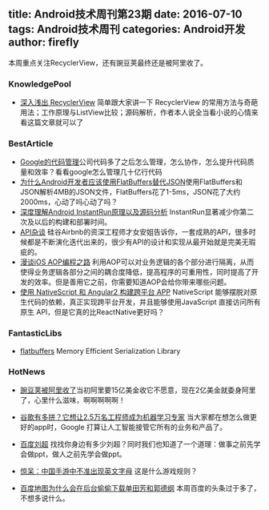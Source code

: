 title: Android技术周刊第23期
date: 2016-07-10
tags: Android技术周刊
categories: Android开发
author: firefly
---

本周重点关注RecyclerView，还有豌豆荚最终还是被阿里收了。

<!-- more -->

### KnowledgePool
* [深入浅出 RecyclerView](http://kymjs.com/code/2016/07/10/01) 简单跟大家讲一下 RecyclerView 的常用方法与奇葩用法；工作原理与ListView比较；源码解析，作者本人说全当看小说的心情来看这篇文章就可以了


### BestArticle
* [Google的代码管理](http://www.ruanyifeng.com/blog/2016/07/google-monolithic-source-repository.html?hmsr=toutiao.io&utm_medium=toutiao.io&utm_source=toutiao.io)公司代码多了之后怎么管理，怎么协作，怎么提升代码质量和效率？看看google怎么管理几十亿行代码
* [为什么Android开发者应该使用FlatBuffers替代JSON](https://mp.weixin.qq.com/s?__biz=MzA3ODg4MDk0Ng==&mid=2651112424&idx=1&sn=51401124fbab3917520cc889dae824fe&scene=1&srcid=0705Fl2aUstqptSkwYBF8pPa&key=77421cf58af4a6537c8ebeed1a2533fe0821f088a58924e891d8e77bf7163ea09a11e58e325f99967488f7d12d13f051)使用FlatBuffers和JSON解析4MB的JSON文件，FlatBuffers花了1-5ms，JSON花了大约2000ms，心动了吗心动了吗？
* [深度理解Android InstantRun原理以及源码分析](http://blog.csdn.net/nupt123456789/article/details/51828701) InstantRun显著减少你第二次及以后的构建和部署时间。
* [API杂谈](http://mp.weixin.qq.com/s?__biz=MjAzNzMzNTkyMQ==&mid=2653750299&idx=1&sn=6a79422c5aac75bbc2837d9da51fed6d&scene=23&srcid=07064tvsvbSBA4GVk1yrPc0j#rd) 硅谷Airbnb的资深工程师才女安姐告诉你，一套成熟的API，很多时候都是不断演化迭代出来的，很少有API的设计和实现从最开始就是完美无瑕疵的。
* [漫谈iOS AOP编程之路](http://mp.weixin.qq.com/s?__biz=MzAxMzE2Mjc2Ng==&mid=2652155013&idx=2&sn=8dccad145c492051d348f034a973ff25&scene=23&srcid=0707EPbux7Qi5YwKn7rWRnqm#rd) 利用AOP可以对业务逻辑的各个部分进行隔离，从而使得业务逻辑各部分之间的耦合度降低，提高程序的可重用性，同时提高了开发的效率。但是善用它之前，你需要知道AOP会给你带来哪些问题。
* [使用 NativeScript 和 Angular2 构建跨平台 APP](http://mp.weixin.qq.com/s?__biz=MzAwNTAzMjcxNg==&mid=2651424741&idx=1&sn=9532af9590bb82f7cf7fd5b7d2518744&scene=23&srcid=0707nrOE0KWh2D3quvGGhUGx#rd) NativeScript 能够摆脱对原生代码的依赖，真正实现跨平台开发，并且能够使用JavaScript 直接访问所有原生 API，但是它真的比ReactNative更好吗？

### FantasticLibs
* [flatbuffers](https://github.com/google/flatbuffers)  Memory Efficient Serialization Library

### HotNews
* [豌豆荚被阿里收了](http://36kr.com/p/5049056.html)当初阿里要15亿美金收它不愿意，现在2亿美金就委身阿里了，心里什么滋味，啊啊啊啊啊！

* [谷歌有多拼？它想让2.5万名工程师成为机器学习专家](http://m.huxiu.com/article/154850/1.html) 当大家都在想怎么做更好的app时，Google 打算让人工智能接管它所有的业务和产品了。
* [百度刘超](http://mp.weixin.qq.com/s?__biz=MjM5MDQ4MzU5NQ==&mid=2658947169&idx=2&sn=066d458f2aa06f188677748acde297eb&scene=23&srcid=0707WSCezrNvE8FuB2FdJw30#rd) 找找你身边有多少刘超？同时我们也知道了一个道理：做事之前先学会做ppt，做人之前先学会做ppt。
* [惊呆：中国手游中不准出现英文字母](http://mp.weixin.qq.com/s?__biz=MzIzMDQ3NTI2Mw==&mid=2247483661&idx=3&sn=ef4a79c725a7c5cd74c0a21478632f67&scene=23&srcid=0708tJBVJvDpW18DlL2ekJ1j#rd) 这是什么游戏规则？
* [百度地图为什么会在后台偷偷下载单田芳和郭德纲](https://www.zhihu.com/question/48248618?from=timeline&isappinstalled=0#showWechatShareTip) 本周百度的头条过于多了，不想多说什么。